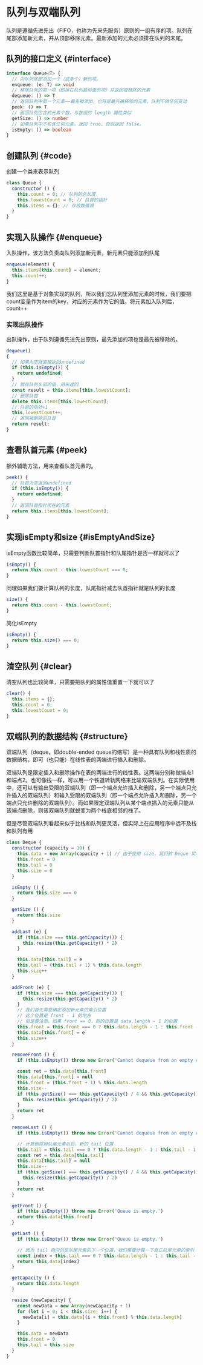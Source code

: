 # 队列与双端队列

队列是遵循先进先出（FIFO，也称为先来先服务）原则的一组有序的项。队列在尾部添加新元素，并从顶部移除元素。最新添加的元素必须排在队列的末尾。

## 队列的接口定义 {#interface}

```typescript
interface Queue<T> {
  // 向队列尾部添加一个（或多个）新的项。
  enqueue: (e: T) => void
  // 移除队列的第一项（即排在队列最前面的项）并返回被移除的元素
  dequeue: () => T
  // 返回队列中第一个元素——最先被添加，也将是最先被移除的元素。队列不做任何变动
  peek: () => T
  // 返回队列包含的元素个数，与数组的 length 属性类似
  getSize: () => number
  // 如果队列中不包含任何元素，返回 true，否则返回 false。
  isEmpty: () => boolean
}
```

## 创建队列 {#code}

创建一个类来表示队列

```javascript
class Queue {
  constructor () {
    this.count = 0; // 队列的总长度
    this.lowestCount = 0; // 队首的指针
    this.items = {}; // 存放数据源
  }
}
```

## 实现入队操作 {#enqueue}

入队操作，该方法负责向队列添加新元素，新元素只能添加到队尾

```javascript
enqueue(element) {
  this.items[this.count] = element;
  this.count++;
}
```

我们这里是基于对象实现的队列，所以我们忘队列里添加元素的时候，我们要把count变量作为item的key，对应的元素作为它的值。将元素加入队列后，count++

### 实现出队操作

出队操作，由于队列遵循先进先出原则，最先添加的项也是最先被移除的。

```javascript
dequeue()
{
  // 如果为空就直接返回undefined
  if (this.isEmpty()) {
    return undefined;
  }
  // 暂存队列头部的值，用来返回
  const result = this.items[this.lowestCount];
  // 删除队首
  delete this.items[this.lowestCount];
  // 队首的指针+1
  this.lowestCount++;
  // 返回被删除的队首
  return result;
}
```

## 查看队首元素 {#peek}

额外辅助方法，用来查看队首元素的。

```javascript
peek() {
  // 队首为空返回undefined
  if (this.isEmpty()) {
    return undefined;
  }
  // 返回队首指针所在的元素
  return this.items[this.lowestCount];
}
```

## 实现isEmpty和size {#isEmptyAndSize}

isEmpty函数比较简单，只需要判断队首指针和队尾指针是否一样就可以了

```javascript
isEmpty() {
  return this.count - this.lowestCount === 0;
}
```

同理如果我们要计算队列的长度，队尾指针减去队首指针就是队列的长度

```javascript
size() {
  return this.count - this.lowestCount;
}
```

简化isEmpty

```javascript
isEmpty() {
  return this.size() === 0;
}
```

## 清空队列 {#clear}

清空队列也比较简单，只需要把队列的属性值重置一下就可以了

```javascript
clear() {
  this.items = {};
  this.count = 0;
  this.lowestCount = 0;
}
```

## 双端队列的数据结构 {#structure}

双端队列（deque，即double-ended queue的缩写）是一种具有队列和栈性质的数据结构，即可（也只能）在线性表的两端进行插入和删除。

双端队列是限定插入和删除操作在表的两端进行的线性表。这两端分别称做端点1和端点2。也可像栈一样，可以用一个铁道转轨网络来比喻双端队列。在实际使用中，还可以有输出受限的双端队列（即一个端点允许插入和删除，另一个端点只允许插入的双端队列）和输入受限的双端队列（即一个端点允许插入和删除，另一个端点只允许删除的双端队列）。而如果限定双端队列从某个端点插入的元素只能从该端点删除，则该双端队列就蜕变为两个栈底相邻的栈了。

但是尽管双端队列看起来似乎比栈和队列更灵活，但实际上在应用程序中远不及栈和队列有用

```javascript
class Deque {
  constructor (capacity = 10) {
    this.data = new Array(capacity + 1) // 由于使用 size，我们的 Deque 实现不浪费空间
    this.front = 0
    this.tail = 0
    this.size = 0
  }

  isEmpty () {
    return this.size === 0
  }

  getSize () {
    return this.size
  }

  addLast (e) {
    if (this.size === this.getCapacity()) {
      this.resize(this.getCapacity() * 2)
    }

    this.data[this.tail] = e
    this.tail = (this.tail + 1) % this.data.length
    this.size++
  }

  addFront (e) {
    if (this.size === this.getCapacity()) {
      this.resize(this.getCapacity() * 2)
    }
    // 我们首先需要确定添加新元素的索引位置
    // 这个位置是 front - 1 的地方
    // 但是要注意，如果 front == 0，新的位置是 data.length - 1 的位置
    this.front = this.front === 0 ? this.data.length - 1 : this.front - 1
    this.data[this.front] = e
    this.size++
  }

  removeFront () {
    if (this.isEmpty()) throw new Error('Cannot dequeue from an empty queue.')

    const ret = this.data[this.front]
    this.data[this.front] = null
    this.front = (this.front + 1) % this.data.length
    this.size--
    if (this.getSize() === this.getCapacity() / 4 && this.getCapacity() / 2 !== 0) {
      this.resize(this.getCapacity() / 2)
    }
    return ret
  }

  removeLast () {
    if (this.isEmpty()) throw new Error('Cannot dequeue from an empty queue.')

    // 计算删除掉队尾元素以后，新的 tail 位置
    this.tail = this.tail === 0 ? this.data.length - 1 : this.tail - 1
    const ret = this.data[this.tail]
    this.data[this.tail] = null
    this.size--
    if (this.getSize() === this.getCapacity() / 4 && this.getCapacity() / 2 !== 0) {
      this.resize(this.getCapacity() / 2)
    }
    return ret
  }

  getFront () {
    if (this.isEmpty()) throw new Error('Queue is empty.')
    return this.data[this.front]
  }

  getLast () {
    if (this.isEmpty()) throw new Error('Queue is empty.')

    // 因为 tail 指向的是队尾元素的下一个位置，我们需要计算一下真正队尾元素的索引
    const index = this.tail === 0 ? this.data.length - 1 : this.tail - 1
    return this.data[index]
  }

  getCapacity () {
    return this.data.length
  }

  resize (newCapacity) {
    const newData = new Array(newCapacity + 1)
    for (let i = 0; i < this.size; i++) {
      newData[i] = this.data[(i + this.front) % this.data.length]
    }

    this.data = newData
    this.front = 0
    this.tail = this.size
  }
}
```
